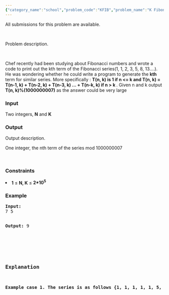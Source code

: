 ```yaml
---
{"category_name":"school","problem_code":"KFIB","problem_name":"K Fibonnaci","languages_supported":{"0":"C","1":"CPP 4.3.2","2":"CPP 6.3","3":"CPP14","4":"JAVA","5":"PYPY","6":"PYTH","7":"PYTH 3.5"},"max_timelimit":1,"source_sizelimit":50000,"problem_author":"adhyyan1252","problem_tester":null,"date_added":"10-11-2017","tags":{"0":"adhyyan1252"},"time":{"view_start_date":1510331400,"submit_start_date":1510331400,"visible_start_date":1510331400,"end_date":1735669800},"layout":"problem"}
---
```

<span class="solution-visible-txt">All submissions for this problem are available.</span><p> </p>
<p>Problem description.</p>
<p> </p>


Chef recently had been studying about Fibonacci numbers and wrote a code to print out the kth term of the Fibonacci series(1, 1, 2, 3, 5, 8, 13….).  He was wondering whether he could write a program to generate the <b>kth</b> term for similar series. 
More specifically : <b>T(n, k) is 1 if n <= k and T(n, k) = T(n-1, k) + T(n-2, k) + T(n-3, k) … + T(n-k, k) if n > k </b>. 
Given n and k output <b>T(n, k)%(1000000007)</b> as the answer could be very large

<h3>Input</h3>
Two integers, <b>N</b> and <b>K</b>

<h3>Output</h3>
<p>Output description.</p>
One integer, the nth term of the series mod 1000000007
<p> </p>

<h3>Constraints</h3>
<li><b>1</b> ≤ <b>N, K</b> ≤ <b>2*10<sup>5</sup></b></li>
<h3>Example</h3>
<pre><b>Input:</b>
7 5

<b>Output:</b>
9
<p> </p>
<h3>Explanation</h3>
<p><b>Example case 1. The series is as follows {1, 1, 1, 1, 1, 5, 9}